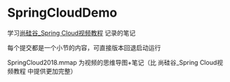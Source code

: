 # SpringCloudDemo

学习[尚硅谷_Spring Cloud视频教程](http://www.atguigu.com/download_detail.shtml?v=39) 记录的笔记

每个提交都是一个小节的内容，可直接版本回退启动运行

SpringCloud2018.mmap 为视频的思维导图+笔记（比 尚硅谷_Spring Cloud视频教程 中提供更加完整）
